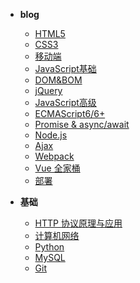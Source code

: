 * **blog**
    * [HTML5](HTML/readme)
    * [CSS3](CSS/readme)
    * [移动端](MobileWebDev/readme)
    * [JavaScript基础](JavaScript/readme)
    * [DOM&BOM](WebApi/readme)
    * [jQuery](jQuery/readme)
    * [JavaScript高级](JS-Advance/readme)
    * [ECMAScript6/6+](ECMAScript6+/readme)
    * [Promise & async/await](Promise/readme.md)
    * [Node.js](Node.js/readme)
    * [Ajax](Ajax/readme)  
    * [Webpack](webpack/readme)
    * [Vue 全家桶](vue&vue-router&vuex/readme)
    * [部署](shangxian/18_%E9%A1%B9%E7%9B%AE%E6%89%93%E5%8C%85%E5%92%8C%E8%87%AA%E5%8A%A8%E5%8C%96%E9%83%A8%E7%BD%B2.md)

* **基础**
    * [HTTP 协议原理与应用](HTTP/readme)
    * [计算机网络](C-Network/readme)
    * [Python](Python/README.md)
    * [MySQL](MySQL/readme)
    * [Git](Git/Git.png)



